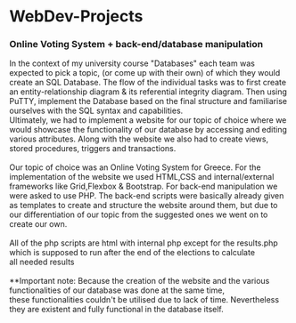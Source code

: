 # WebDev-Projects
<h3> Online Voting System + back-end/database manipulation </h3>

In the context of my university course "Databases" each team was expected to pick a topic, (or come up with their own) of which
they would create an SQL Database. The flow of the individual tasks was to first create an entity-relationship diagram & its referential integrity diagram. 
Then using PuTTY, implement the Database based on the final structure and familiarise ourselves with the SQL syntax and capabilities.  
Ultimately, we had to implement a website for our topic of choice where we would showcase the functionality of our database by accessing
and editing various attributes. Along with the website we also had to create views, stored procedures, triggers and transactions. <br>
<br>
Our topic of choice was an Online Voting System for Greece. For the implementation of the website we used HTML,CSS and internal/external frameworks
like Grid,Flexbox & Bootstrap. For back-end manipulation we were asked to use PHP. The back-end scripts were basically already given as templates to create
and structure the website around them, but due to our differentiation of our topic from the suggested ones we went on to create our own. <br>
<br>
All of the php scripts are html with internal php except for the results.php which is supposed to run after the end of the elections to calculate <br>
all needed results<br>
<br>
**Important note: Because the creation of the website and the various functionalities of our database was done at the same time, <br>
these functionalities couldn't be utilised due to lack of time. Nevertheless they are existent and fully functional in the database itself. <br>
<br>
